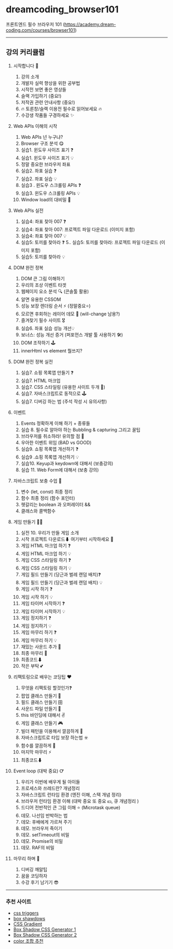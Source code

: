 # dreamcoding_browser101

프론트엔드 필수 브라우저 101 (https://academy.dream-coding.com/courses/browser101)

---

## 강의 커리큘럼

1. 시작합니다 🙌

   1. 강의 소개
   2. 개발자 실력 향상을 위한 공부법
   3. 시작전 보면 좋은 영상들
   4. 슬랙 가입하기 (중요!)
   5. 저작권 관련 안내사항 (중요!)
   6. 🔥 토론창/슬랙 이용전 필수로 읽어보세요 🔥
   7. 수강생 작품들 구경하세요 ✨

2. Web APIs 이해의 시작

   1. Web APIs 넌 누구냐?
   2. Browser 구조 분석 😋
   3. 실습1. 윈도우 사이즈 표기 ❓
   4. 실습1. 윈도우 사이즈 표기 💡
   5. 정말 중요한 브라우저 좌표
   6. 실습2. 좌표 실습 ❓
   7. 실습2. 좌표 실습 💡
   8. 실습3 . 윈도우 스크롤링 APIs ❓
   9. 실습3. 윈도우 스크롤링 APIs 💡
   10. Window load의 대비밀 🥰

3. Web APIs 실전

   1. 실습4: 좌표 찾아 007 ❓
   2. 실습4: 좌표 찾아 007: 프로젝트 파일 다운로드 (이미지 포함)
   3. 실습4: 좌표 찾아 007 💡
   4. 실습5: 토끼를 찾아라 ❓
      5.. 실습5: 토끼를 찾아라: 프로젝트 파일 다운로드 (이미지 포함)
   5. 실습5: 토끼를 찾아라 💡

4. DOM 완전 정복

   1. DOM 큰 그림 이해하기
   2. 우리의 조상 이벤트 타겟
   3. 웹페이지 요소 분석 🔍 (콘솔툴 활용)
   4. 알면 유용한 CSSOM
   5. 성능 보장 렌더링 순서 ⚡️ (정말중요⭐️)
   6. 모르면 후회하는 레이어 데모 🦄 (will-change 남용?)
   7. 즐겨찾기 필수 사이트 🎖
   8. 실습6. 좌표 실습 성능 개선💡
   9. 보너스: 성능 개선 증거 (퍼포먼스 개발 툴 사용하기 🛠)
   10. DOM 조작하기 🕹
   11. innerHtml vs element 뭘쓰지?

5. DOM 완전 정복 실전

   1. 실습7. 쇼핑 목록앱 만들기 ❓
   2. 실습7. HTML 마크업
   3. 실습7. CSS 스타일링 (유용한 사이트 두개 🔖)
   4. 실습7. 자바스크립트로 동적으로 🕹
   5. 실습7. 디버깅 하는 법 (주석 작성 시 유의사항)

6. 이벤트

   1. Events 정확하게 이해 하기 + 종류들
   2. 실습 8. 필수로 알아야 하는 Bubbling & capturing 그리고 꿀팁
   3. 브라우저를 취소하라! 유의할 점 🚨
   4. 우아한 이벤트 위임 (BAD vs GOOD)
   5. 실습9. 쇼핑 목록앱 개선하기 ❓
   6. 실습9 .쇼핑 목록앱 개선하기 💡
   7. 실습10. Keyup과 keydown에 대해서 (보충강의)
   8. 실습 11. Web Form에 대해서 (보충 강의)

7. 자바스크립트 보충 수업 📔

   1. 변수 (let, const) 최종 정리
   2. 함수 최종 정리 (함수 포인터)
   3. 헷갈리는 boolean 과 오퍼레이터 &&
   4. 클래스와 콜백함수

8. 게임 만들기 🥕🥕

   1. 실전 10. 우리가 만들 게임 소개
   2. 시작 프로젝트 다운로드⬇ 여기부터 시작하세요 🙌
   3. 게임 HTML 마크업 하기 ❓
   4. 게임 HTML 마크업 하기 💡
   5. 게임 CSS 스타일링 하기 ❓
   6. 게임 CSS 스타일링 하기 💡
   7. 게임 필드 만들기 (당근과 벌레 랜덤 배치)❓
   8. 게임 필드 만들기 (당근과 벌레 랜덤 배치) 💡
   9. 게임 시작 하기 ❓
   10. 게임 시작 하기 💡
   11. 게임 타이머 시작하기 ❓
   12. 게임 타이머 시작하기 💡
   13. 게임 정지하기 ❓
   14. 게임 정지하기 💡
   15. 게임 마무리 하기 ❓
   16. 게임 마무리 하기 💡
   17. 재밌는 사운드 추가 📢
   18. 최종 마무리 🎉
   19. 최종코드⬇
   20. 작은 부탁 💕

9. 리팩토링으로 배우는 코딩팁 ❤️

   1. 무엇을 리팩토링 할것인가❓
   2. 팝업 클래스 만들기 🔔
   3. 필드 클래스 만들기 ⽥
   4. 사운드 파일 만들기 📢
   5. this 바인딩에 대해서 ✌️
   6. 게임 클래스 만들기 🎮
   7. 빌더 패턴을 이용해서 깔끔하게 🧹
   8. 자바스크립트로 타입 보장 하는법 ☣️
   9. 함수를 깔끔하게 🧽
   10. 마지막 마무리 ⚡️
   11. 최종코드⬇

10. Event loop (대박 중요) Ꝍ

    1. 우리가 이번에 배우게 될 아이들
    2. 프로세스와 쓰레드란? 개념정리
    3. 자바스크립트 런타임 환경 (엔진 이해, 스택 개념 정리)
    4. 브라우저 런타임 환경 이해 (대박 중요 또 중요 💵, 큐 개념정리 )
    5. 드디어 전반적인 큰 그림 이해 ⭐️ (Microtask queue)
    6. 데모. 나선임 반박하는 법
    7. 데모: 후배에게 가르쳐 주기
    8. 데모. 브라우저 죽이기
    9. 데모. setTimeout의 비밀
    10. 데모. Promise의 비밀
    11. 데모. RAF의 비밀

11. 마무리 하며 👋
    1. 디버깅 깨알팁
    2. 꿈을 코딩하자
    3. 수강 후기 남기기 😎

---

### 추천 사이트

- [css triggers](https://www.lmame-geek.com/css-triggers/)
- [box shawdows](https://ui.aceternity.com/tools/box-shadows)
- [CSS Gradient](https://cssgradient.io/)
- [Box Shadow CSS Generator 1](https://www.cssmatic.com/box-shadow)
- [Box Shadow CSS Generator 2](https://html-css-js.com/css/generator/box-shadow/)
- [color 조합 추천](https://color.adobe.com/ko/create/color-wheel)
